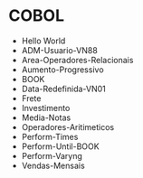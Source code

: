 # COBOL

- Hello World
- ADM-Usuario-VN88
- Area-Operadores-Relacionais
- Aumento-Progressivo
- BOOK
- Data-Redefinida-VN01
- Frete
- Investimento
- Media-Notas
- Operadores-Aritimeticos
- Perform-Times
- Perform-Until-BOOK
- Perform-Varyng
- Vendas-Mensais
